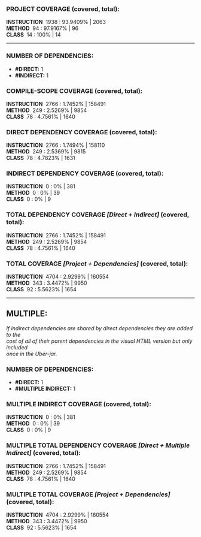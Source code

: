 ### PROJECT COVERAGE (covered, total):  
**INSTRUCTION** &nbsp;1938 : 93.9409% | 2063  
**METHOD** &nbsp;94 : 97.9167% | 96  
**CLASS** &nbsp;14 : 100% | 14  
  
----------------------------------------------------------------  
### **NUMBER OF DEPENDENCIES:**   
- **#DIRECT:** 1  
- **#INDIRECT:** 1  
### COMPILE-SCOPE COVERAGE (covered, total):  
**INSTRUCTION** &nbsp;2766 : 1.7452% | 158491  
**METHOD** &nbsp;249 : 2.5269% | 9854  
**CLASS** &nbsp;78 : 4.7561% | 1640  
  
### DIRECT DEPENDENCY COVERAGE (covered, total):  
**INSTRUCTION** &nbsp;2766 : 1.7494% | 158110  
**METHOD** &nbsp;249 : 2.5369% | 9815  
**CLASS** &nbsp;78 : 4.7823% | 1631  
  
### INDIRECT DEPENDENCY COVERAGE (covered, total):  
**INSTRUCTION** &nbsp;0 : 0% | 381  
**METHOD** &nbsp;0 : 0% | 39  
**CLASS** &nbsp;0 : 0% | 9  
  
### TOTAL DEPENDENCY COVERAGE _[Direct + Indirect]_ (covered, total):  
**INSTRUCTION** &nbsp;2766 : 1.7452% | 158491  
**METHOD** &nbsp;249 : 2.5269% | 9854  
**CLASS** &nbsp;78 : 4.7561% | 1640  
  
### TOTAL COVERAGE _[Project + Dependencies]_ (covered, total):  
**INSTRUCTION** &nbsp;4704 : 2.9299% | 160554  
**METHOD** &nbsp;343 : 3.4472% | 9950  
**CLASS** &nbsp;92 : 5.5623% | 1654  
  
----------------------------------------------------------------  
## MULTIPLE:  
_If indirect dependencies are shared by direct dependencies they are added to the  
cost of all of their parent dependencies in the visual HTML version but only included  
once in the Uber-jar._  
### **NUMBER OF DEPENDENCIES:**   
- **#DIRECT:** 1  
- **#MULTIPLE INDIRECT:** 1  
### MULTIPLE INDIRECT COVERAGE (covered, total):  
**INSTRUCTION** &nbsp;0 : 0% | 381  
**METHOD** &nbsp;0 : 0% | 39  
**CLASS** &nbsp;0 : 0% | 9  
  
### MULTIPLE TOTAL DEPENDENCY COVERAGE _[Direct + Multiple Indirect]_ (covered, total):  
**INSTRUCTION** &nbsp;2766 : 1.7452% | 158491  
**METHOD** &nbsp;249 : 2.5269% | 9854  
**CLASS** &nbsp;78 : 4.7561% | 1640  
  
### MULTIPLE TOTAL COVERAGE _[Project + Dependencies]_ (covered, total):  
**INSTRUCTION** &nbsp;4704 : 2.9299% | 160554  
**METHOD** &nbsp;343 : 3.4472% | 9950  
**CLASS** &nbsp;92 : 5.5623% | 1654  

